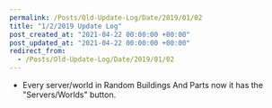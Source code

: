 ```yaml
---
permalink: /Posts/Old-Update-Log/Date/2019/01/02
title: "1/2/2019 Update Log"
post_created_at: "2021-04-22 00:00:00 +00:00"
post_updated_at: "2021-04-22 00:00:00 +00:00"
redirect_from:
  - /Posts/Old-Update-Log/Date/2019/01/02
---
```


* Every server/world in Random Buildings And Parts now it has the "Servers/Worlds" button.